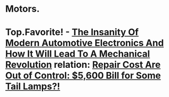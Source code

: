 # Motors.
# Top.Favorite! - [The Insanity Of Modern Automotive Electronics And How It Will Lead To A Mechanical Revolution](https://youtu.be/ANxhQ4wUiMQ) relation: [Repair Cost Are Out of Control: $5,600 Bill for Some Tail Lamps?!](https://youtu.be/MUkFsuilVD0)

